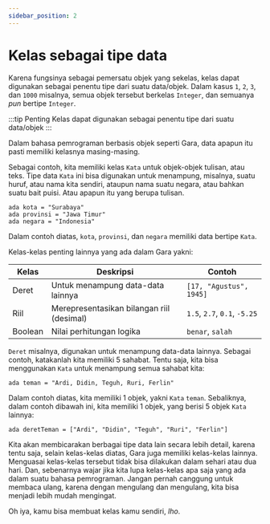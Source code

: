 ```yaml
---
sidebar_position: 2
---
```


# Kelas sebagai tipe data

Karena fungsinya sebagai pemersatu objek yang sekelas, kelas dapat digunakan sebagai penentu tipe dari suatu data/objek. Dalam kasus `1`, `2`, `3`, dan `1000` misalnya, semua objek tersebut berkelas `Integer`, dan semuanya _pun_ bertipe `Integer`.

:::tip Penting
Kelas dapat digunakan sebagai penentu tipe dari suatu data/objek
:::

Dalam bahasa pemrograman berbasis objek seperti Gara, data apapun itu pasti memiliki kelasnya masing-masing.

Sebagai contoh, kita memiliki kelas `Kata` untuk objek-objek tulisan, atau teks. Tipe data `Kata` ini bisa digunakan untuk menampung, misalnya, suatu huruf, atau nama kita sendiri, ataupun nama suatu negara, atau bahkan suatu bait puisi. Atau apapun itu yang berupa tulisan.

```gara
ada kota = "Surabaya"
ada provinsi = "Jawa Timur"
ada negara = "Indonesia"
```

Dalam contoh diatas, `kota`, `provinsi`, dan `negara` memiliki data bertipe `Kata`.

Kelas-kelas penting lainnya yang ada dalam Gara yakni:

| Kelas   | Deskripsi                                 | Contoh                       |
|---------|-------------------------------------------|------------------------------|
| Deret   | Untuk menampung data-data lainnya         | `[17, "Agustus", 1945]`      |
| Riil    | Merepresentasikan bilangan riil (desimal) | `1.5`, `2.7`, `0.1`, `-5.25` |
| Boolean | Nilai perhitungan logika                  | `benar`, `salah`             |

`Deret` misalnya, digunakan untuk menampung data-data lainnya. Sebagai contoh, katakanlah kita memiliki 5 sahabat. Tentu saja, kita bisa menggunakan `Kata` untuk menampung semua sahabat kita:

```gara
ada teman = "Ardi, Didin, Teguh, Ruri, Ferlin"
```

Dalam contoh diatas, kita memiliki 1 objek, yakni `Kata` `teman`. Sebaliknya, dalam contoh dibawah ini, kita memiliki 1 objek, yang berisi 5 objek `Kata` lainnya:

```gara
ada deretTeman = ["Ardi", "Didin", "Teguh", "Ruri", "Ferlin"]
```

Kita akan membicarakan berbagai tipe data lain secara lebih detail, karena tentu saja, selain kelas-kelas diatas, Gara juga memiliki kelas-kelas lainnya. Menguasai kelas-kelas tersebut tidak bisa dilakukan dalam sehari atau dua hari. Dan, sebenarnya wajar jika kita lupa kelas-kelas apa saja yang ada dalam suatu bahasa pemrograman. Jangan pernah canggung untuk membaca ulang, karena dengan mengulang dan mengulang, kita bisa menjadi lebih mudah mengingat.

Oh iya, kamu bisa membuat kelas kamu sendiri, _lho_.
